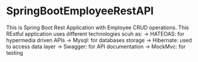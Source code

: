 # SpringBootEmployeeRestAPI
This is Spring Boot Rest Application with Employee CRUD operations.
This REstful application uses different technologies scuh as:
-> HATEOAS: for hypermedia driven APIs
-> Mysql: for databases storage 
-> Hibernate: used to access data layer
-> Swagger: for API documentation
-> MockMvc: for testing

